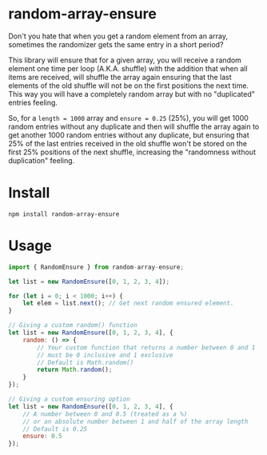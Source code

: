 # random-array-ensure
Don't you hate that when you get a random element from an array, sometimes the randomizer gets the same entry in a short period?

This library will ensure that for a given array, you will receive a random element one time per loop (A.K.A. shuffle) with the addition that when all items are received, will shuffle the array again ensuring that the last elements of the old shuffle will not be on the first positions the next time. This way you will have a completely random array but with no "duplicated" entries feeling.

So, for a `length = 1000` array and `ensure = 0.25` (25%), you will get 1000 random entries without any duplicate and then will shuffle the array again to get another 1000 random entries without any duplicate, but ensuring that 25% of the last entries received in the old shuffle won't be stored on the first 25% positions of the next shuffle, increasing the "randomness without duplication" feeling.

# Install
```
npm install random-array-ensure
```

# Usage
```JavaScript
import { RandomEnsure } from random-array-ensure;

let list = new RandomEnsure([0, 1, 2, 3, 4]);

for (let i = 0; i < 1000; i++) {
    let elem = list.next(); // Get next random ensured element.
}

// Giving a custom random() function
let list = new RandomEnsure([0, 1, 2, 3, 4], {
    random: () => {
        // Your custom function that returns a number between 0 and 1
        // must be 0 inclusive and 1 exclusive
        // Default is Math.random()
        return Math.random();
    }
});

// Giving a custom ensuring option
let list = new RandomEnsure([0, 1, 2, 3, 4], {
    // A number between 0 and 0.5 (treated as a %)
    // or an absolute number between 1 and half of the array length
    // Default is 0.25
    ensure: 0.5
});
```